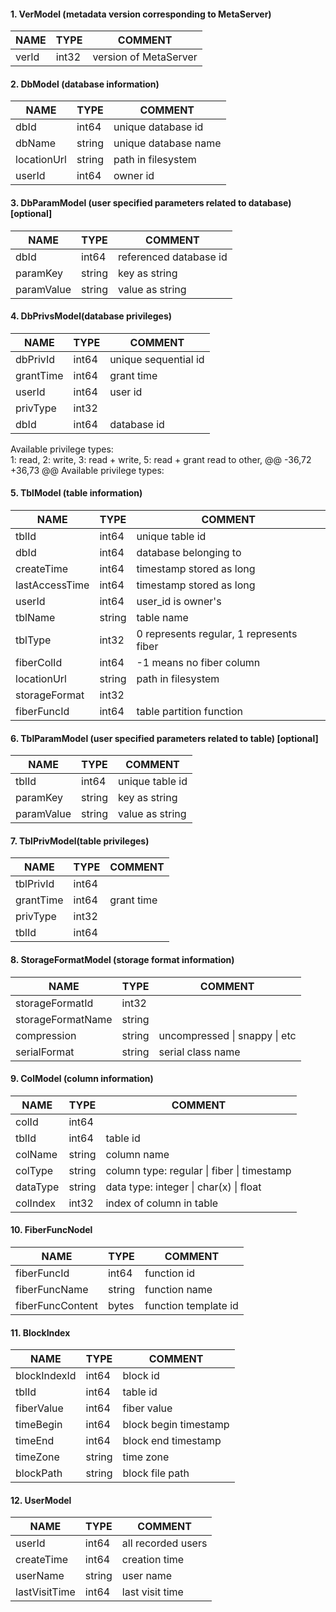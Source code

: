  #### 1. VerModel (metadata version corresponding to MetaServer)
 | NAME           | TYPE             | COMMENT              |
 |----------------|------------------|----------------------|
 | verId          | int32            | version of MetaServer
 
 #### 2. DbModel (database information)
 | NAME           | TYPE             | COMMENT              |
 |----------------|------------------|----------------------|
 | dbId           | int64            | unique database id   |
 | dbName         | string           | unique database name |
 | locationUrl    | string           | path in filesystem   |
 | userId         | int64            | owner        id      |
 
 #### 3. DbParamModel (user specified parameters related to database) [optional]
 | NAME           | TYPE             | COMMENT               |
 |----------------|------------------|-----------------------|
 | dbId           | int64            | referenced database id|
 | paramKey       | string           | key as string         |
 | paramValue     | string           | value as string       |
 
 #### 4. DbPrivsModel(database privileges)
 | NAME            | TYPE             | COMMENT               |
 |-----------------|------------------|-----------------------|
 | dbPrivId        | int64            | unique sequential id  |
 | grantTime       | int64            | grant time            |
 | userId          | int64            | user id               |
 | privType        | int32            |                       |
 | dbId            | int64            | database id           |
 
 Available privilege types:    
 1: read, 2: write, 3: read + write, 5: read + grant read to other,
@@ -36,72 +36,73 @@ Available privilege types:
 #### 5. TblModel (table information)
 | NAME           | TYPE             | COMMENT                                 |
 |----------------|------------------|-----------------------------------------|
 | tblId          | int64            | unique table id                         |
 | dbId           | int64            | database belonging to                   |
 | createTime     | int64            | timestamp stored as long                |
 | lastAccessTime | int64            | timestamp stored as long                |
 | userId         | int64            | user_id is owner's                      |
 | tblName        | string           | table name                              |
 | tblType        | int32            | 0 represents regular, 1 represents fiber|
 | fiberColId     | int64            | -1 means no fiber column                |
 | locationUrl    | string           | path in filesystem                      |
 | storageFormat  | int32            |                                         |
 | fiberFuncId    | int64            | table partition function                |
 
 #### 6. TblParamModel (user specified parameters related to table) [optional]
 | NAME           | TYPE             | COMMENT              |
 |----------------|------------------|----------------------|
 | tblId          | int64            | unique table id      |
 | paramKey       | string           | key as string        |
 | paramValue     | string           | value as string      |
 
 #### 7. TblPrivModel(table privileges)
 | NAME           | TYPE             | COMMENT               |
 |----------------|------------------|-----------------------|
 | tblPrivId      | int64            |                       |
 | grantTime      | int64            | grant time            |
 | privType       | int32            |                       |
 | tblId          | int64            |                       |
 
 #### 8. StorageFormatModel (storage format information)
 | NAME             | TYPE             | COMMENT                      |
 |------------------|------------------|------------------------------|
 | storageFormatId  | int32            |                              |
 | storageFormatName| string           |                              |
 | compression      | string           | uncompressed \| snappy \| etc|
 | serialFormat     | string           | serial class name            |

 #### 9. ColModel (column information)
 | NAME           | TYPE             | COMMENT                                   |
 |----------------|------------------|-------------------------------------------|
 | colId          | int64            |                                           |
 | tblId          | int64            | table id                                  |
 | colName        | string           | column name                               |
 | colType        | string           | column type: regular \| fiber \| timestamp|
 | dataType       | string           | data type: integer \| char(x) \| float    |
 | colIndex       | int32            | index of column in table                  |
 
 #### 10. FiberFuncNodel
 | NAME               | TYPE             | COMMENT              |
 |----------------    |------------------|----------------------|
 | fiberFuncId        | int64            | function id          |
 | fiberFuncName      | string           | function name        |
 | fiberFuncContent   | bytes            | function template id |
 
 #### 11. BlockIndex
 | NAME            | TYPE             | COMMENT              |
 |-----------------|------------------|----------------------|
 | blockIndexId    | int64            | block id             |
 | tblId           | int64            | table id             |
 | fiberValue      | int64            | fiber value          |
 | timeBegin       | int64            | block begin timestamp|
 | timeEnd         | int64            | block end timestamp  |
 | timeZone        | string           | time zone            |
 | blockPath       | string           | block file path      |
 
 #### 12. UserModel
 | NAME           | TYPE             | COMMENT               |
 |----------------|------------------|-----------------------|
 | userId         | int64            | all recorded users    |
 | createTime     | int64            | creation time         |
 | userName       | string           | user name             |
 | lastVisitTime  | int64            | last visit time       |
